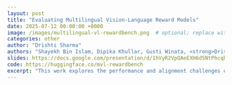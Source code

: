 ```yaml
---
layout: post
title: "Evaluating Multilingual Vision-Language Reward Models"
date: 2025-07-12 00:00:00 +0000
image: /images/multilingual-vl-rewardbench.png  # optional; replace with actual image path
categories: other
author: "Drishti Sharma"
authors: "Shayekh Bin Islam, Dipika Khullar, Gusti Winata, <strong>Drishti Sharma</strong>, Rishabh Maheshwary, Guneet"
slides: https://docs.google.com/presentation/d/1hVyR2VpQAeEXH6d5NtPhcqhPSYd9j2tCs7rsvXCSzFA/edit?slide=id.g35bc74692fd_0_0#slide=id.g35bc74692fd_0_0
code: https://huggingface.co/mvl-rewardbench
excerpt: "This work explores the performance and alignment challenges of multilingual vision-language reward models. We introduce Multimodal-RewardBench—a human-annotated, translated benchmark spanning 23 languages—and evaluate both generative and discriminative models in diverse multilingual settings. Our findings reveal inconsistent reward model behavior, greater safety risks in low-resource languages, and performance degradation in visual-linguistic alignment. Discriminative and reasoning-based VLMs show promising potential, particularly in multilingual contexts where standard generative models underperform."
---
```

